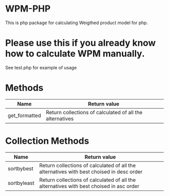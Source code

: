 <h1>
WPM-PHP
</h1>

This is php package for calculating Weigthed product model for php.

<h1>
Please use this if you already know how to calculate WPM manually.
</h1>

See test.php for example of usage

<h1>
Methods
</h1>
<table>
<thead>
<tr>
<th>Name</th>
<th>Return value</th>
</tr>
</thead>
<tbody>
<tr>
<td>
get_formatted
</td>
<td>
Return collections of calculated of all the alternatives
</td>
</tr>
</tbody>
</table>
<h1>
Collection Methods
</h1>
<table>
<thead>
<tr>
<th>Name</th>
<th>Return value</th>
</tr>
</thead>
<tbody>
<tr>
<td>
sortbybest
</td>
<td>
Return collections of calculated of all the alternatives with best choised in desc order
</td>
</tr>
<tr>
<td>
sortbyleast
</td>
<td>
Return collections of calculated of all the alternatives with best choised in asc order
</td>
</tr>
</tbody>
</table>
